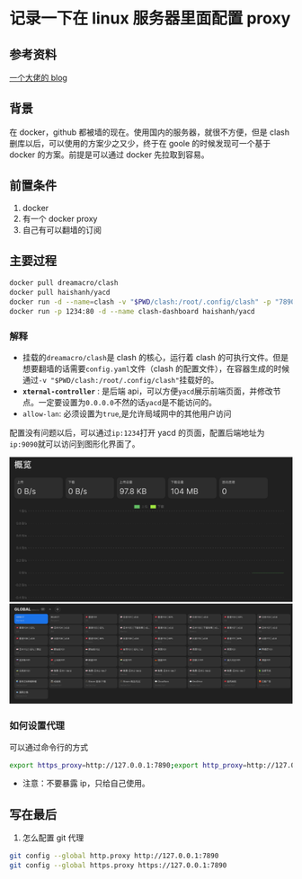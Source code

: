 # 记录一下在 linux 服务器里面配置 proxy

## 参考资料

[一个大佬的 blog](https://wuuconix.link/2021/08/14/clash-dashboard/)

## 背景

在 docker，github 都被墙的现在。使用国内的服务器，就很不方便，但是 clash 删库以后，可以使用的方案少之又少，终于在 goole 的时候发现可一个基于 docker 的方案。前提是可以通过 docker 先拉取到容易。

## 前置条件

1. docker
2. 有一个 docker proxy
3. 自己有可以翻墙的订阅

## 主要过程

```bash
docker pull dreamacro/clash
docker pull haishanh/yacd
docker run -d --name=clash -v "$PWD/clash:/root/.config/clash" -p "7890:7890" -p "9090:9090" -p "7891:7891" --restart=unless-stopped dreamacro/clash
docker run -p 1234:80 -d --name clash-dashboard haishanh/yacd
```

### 解释

- 挂载的`dreamacro/clash`是 clash 的核心，运行着 clash 的可执行文件。但是想要翻墙的话需要`config.yaml`文件（clash 的配置文件），在容器生成的时候通过`-v "$PWD/clash:/root/.config/clash"`挂载好的。
- **`xternal-controller`** : 是后端 api，可以方便`yacd`展示前端页面，并修改节点。一定要设置为`0.0.0.0`不然的话`yacd`是不能访问的。
- `allow-lan`: 必须设置为`true`,是允许局域网中的其他用户访问

配置没有问题以后，可以通过`ip:1234`打开 yacd 的页面，配置后端地址为`ip:9090`就可以访问到图形化界面了。

<img src="./assets/yacd.png" alt="yacd" style="zoom:50%;" />

<img src="./assets/yacd2.png" alt="yacd2" style="zoom:50%;" />

### 如何设置代理

可以通过命令行的方式

```bash
export https_proxy=http://127.0.0.1:7890;export http_proxy=http://127.0.0.1:7890;export all_proxy=socks5://127.0.0.1:7891
```

- 注意：不要暴露 ip，只给自己使用。

## 写在最后

1. 怎么配置 git 代理

```bash
git config --global http.proxy http://127.0.0.1:7890
git config --global https.proxy https://127.0.0.1:7890
```
